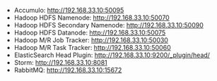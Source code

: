 
* Accumulo: http://192.168.33.10:50095
* Hadoop HDFS Namenode: http://192.168.33.10:50070
* Hadoop HDFS Secondary Namenode: http://192.168.33.10:50090
* Hadoop HDFS Datanode: http://192.168.33.10:50075
* Hadoop M/R Job Tracker: http://192.168.33.10:50030
* Hadoop M/R Task Tracker: http://192.168.33.10:50060
* ElasticSearch Head Plugin: http://192.168.33.10:9200/_plugin/head/
* Storm: http://192.168.33.10:8081
* RabbitMQ: http://192.168.33.10:15672
